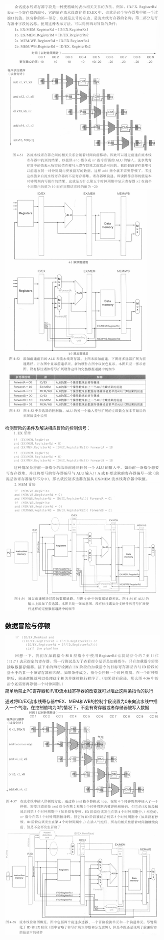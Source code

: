 ![图 1](../../images/4349202c68032b5353622199d7855ed5871b51949ddb9731d640c81404f162c1.png)  
![图 2](../../images/11c381b41c863e72e8c007452130b9d7e388602f277cf33de99d68e5aa918d95.png)  
![图 3](../../images/52361b3b0b1f62977a461323b9b7963d6e0f604de67857cb3b8005df461b0df9.png)  

检测冒险的条件及解决相应冒险的控制信号：
![图 4](../../images/8da8abd008098ead730be85289e69f80ec497fa86f6899230417294aa908e4d7.png)  
![图 5](../../images/7e9627bb325e2198ceade95816ce460bc6e7985e9d951c6fbdac71d55737e75e.png)  
![图 6](../../images/9113b0c36fa251e39c1d958458b94f7749cd4100f6481e7ad824224ac4b87f7d.png)  

## 数据冒险与停顿
![图 8](../../images/499763b093c25cf92bc7b2930cef11f1a220354c6a76f1ea9a1a695920ba8ac1.png)  
简单地禁止PC寄存器和IF/ID流水线寄存器的改变就可以阻止这两条指令的执行

通过将ID/EX流水线寄存器中EX、MEM和WB的控制字段设置为0来向流水线中插入一个气泡，在控制值均为0的情况下，不会有寄存器或者存储器被写入数据
![图 9](../../images/5310039364a7b3b4c9a18e32bbaf95e01a1a5b0930f0825b2f03c8815b14a3f8.png)  
![图 10](../../images/c63177fe7b4344f66bc66a8ff1e6e8b121eb1398cb3cfdd0338d094ad0883308.png)  
